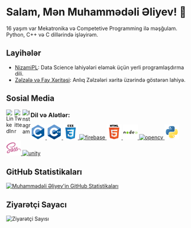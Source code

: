 <!-- Başlıq -->
# Salam, Mən Muhammədəli Əliyev! 👋

<!-- Təqdimat -->
16 yaşım var Mekatronika və Competetive Programming ilə məşğulam. Python, C++ və C dillərində işləyirəm.

<!-- Layihələr -->
## Layihələr

- [NizamiPL](link): Data Science lahiyələri eləmək üçün yerli programlaşdırma dili.
- [Zəlzələ və Fay Xəritəsi](link): Anlıq Zəlzələri xəritə üzərində göstərən lahiyə.

<!-- Sosial Media -->
## Sosial Media

[<img align="left" alt="LinkedIn" width="22px" src="https://raw.githubusercontent.com/rahuldkjain/github-profile-readme-generator/master/src/images/icons/Social/linked-in-alt.svg" />]([linkedin-link](https://www.linkedin.com/in/muhammedali-aliyev-310545234/))
[<img align="left" alt="Twitter" width="22px" src="https://raw.githubusercontent.com/rahuldkjain/github-profile-readme-generator/master/src/images/icons/Social/twitter.svg" />](https://twitter.com/meinarchi)
[<img align="left" alt="Instagram" width="22px" src="instagram.png" />](https://www.instagram.com/meinsoftx/)

<!-- Dil və Alətlər -->
<h3 align="left">Dil və Alətlər:</h3>
<p align="left"> <a href="https://www.cprogramming.com/" target="_blank" rel="noreferrer"> <img src="https://raw.githubusercontent.com/devicons/devicon/master/icons/c/c-original.svg" alt="c" width="40" height="40"/> </a> <a href="https://www.w3schools.com/cpp/" target="_blank" rel="noreferrer"> <img src="https://raw.githubusercontent.com/devicons/devicon/master/icons/cplusplus/cplusplus-original.svg" alt="cplusplus" width="40" height="40"/> </a> <a href="https://www.w3schools.com/css/" target="_blank" rel="noreferrer"> <img src="https://raw.githubusercontent.com/devicons/devicon/master/icons/css3/css3-original-wordmark.svg" alt="css3" width="40" height="40"/> </a> <a href="https://firebase.google.com/" target="_blank" rel="noreferrer"> <img src="https://www.vectorlogo.zone/logos/firebase/firebase-icon.svg" alt="firebase" width="40" height="40"/> </a> <a href="https://www.w3.org/html/" target="_blank" rel="noreferrer"> <img src="https://raw.githubusercontent.com/devicons/devicon/master/icons/html5/html5-original-wordmark.svg" alt="html5" width="40" height="40"/> </a> <a href="https://nodejs.org" target="_blank" rel="noreferrer"> <img src="https://raw.githubusercontent.com/devicons/devicon/master/icons/nodejs/nodejs-original-wordmark.svg" alt="nodejs" width="40" height="40"/> </a> <a href="https://opencv.org/" target="_blank" rel="noreferrer"> <img src="https://www.vectorlogo.zone/logos/opencv/opencv-icon.svg" alt="opencv" width="40" height="40"/> </a> <a href="https://www.python.org" target="_blank" rel="noreferrer"> <img src="https://raw.githubusercontent.com/devicons/devicon/master/icons/python/python-original.svg" alt="python" width="40" height="40"/> </a> <a href="https://sass-lang.com" target="_blank" rel="noreferrer"> <img src="https://raw.githubusercontent.com/devicons/devicon/master/icons/sass/sass-original.svg" alt="sass" width="40" height="40"/> </a> <a href="https://unity.com/" target="_blank" rel="noreferrer"> <img src="https://www.vectorlogo.zone/logos/unity3d/unity3d-icon.svg" alt="unity" width="40" height="40"/> </a> </p>

<!-- GitHub Statistikaları -->
## GitHub Statistikaları

[![Muhammədəli Əliyev'in GitHub Statistikaları](https://github-readme-stats.vercel.app/api?username=your-github-username&show_icons=true&theme=radical)](https://github.com/your-github-username)

<!-- Ziyarətçi Sayacı -->
## Ziyarətçi Sayacı

![Ziyarətçi Sayısı](https://profile-counter.glitch.me/your-github-username/count.svg)



